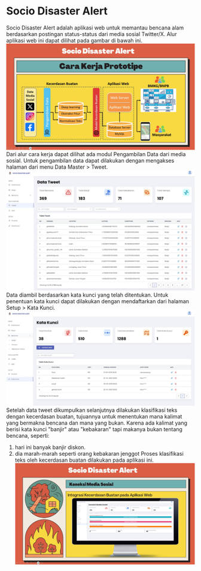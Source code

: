 # Socio Disaster Alert
Socio Disaster Alert adalah aplikasi web untuk memantau bencana alam berdasarkan postingan status-status dari media sosial Twitter/X. Alur aplikasi web ini dapat dilihat pada gambar di bawah ini.
![SocioDisasterAlert](images/01.jpg)
Dari alur cara kerja dapat dilihat ada modul Pengambilan Data dari media sosial. Untuk pengambilan data dapat dilakukan dengan mengakses halaman dari menu Data Master > Tweet.
![SocioDisasterAlert](images/05.jpg) 
Data diambil berdasarkan kata kunci yang telah ditentukan. Untuk penentuan kata kunci dapat dilakukan dengan mendaftarkan dari halaman Setup > Kata Kunci.
![SocioDisasterAlert](images/06.jpg) 
Setelah data tweet dikumpulkan selanjutnya dilakukan klasifikasi teks dengan kecerdasan buatan, tujuannya untuk menentukan mana kalimat yang bermakna bencana dan mana yang bukan. Karena ada kalimat yang berisi kata kunci "banjir" atau "kebakaran" tapi makanya bukan tentang bencana, seperti:
1. hari ini banyak banjir diskon.
2. dia marah-marah seperti orang kebakaran jenggot
Proses klasifikasi teks oleh kecerdasan buatan dilakukan pada aplikasi ini.
![SocioDisasterAlert](images/02.jpg)

